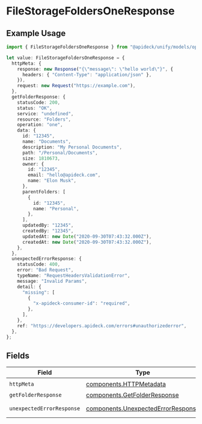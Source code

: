 # FileStorageFoldersOneResponse

## Example Usage

```typescript
import { FileStorageFoldersOneResponse } from "@apideck/unify/models/operations";

let value: FileStorageFoldersOneResponse = {
  httpMeta: {
    response: new Response("{\"message\": \"hello world\"}", {
      headers: { "Content-Type": "application/json" },
    }),
    request: new Request("https://example.com"),
  },
  getFolderResponse: {
    statusCode: 200,
    status: "OK",
    service: "undefined",
    resource: "Folders",
    operation: "one",
    data: {
      id: "12345",
      name: "Documents",
      description: "My Personal Documents",
      path: "/Personal/Documents",
      size: 1810673,
      owner: {
        id: "12345",
        email: "hello@apideck.com",
        name: "Elon Musk",
      },
      parentFolders: [
        {
          id: "12345",
          name: "Personal",
        },
      ],
      updatedBy: "12345",
      createdBy: "12345",
      updatedAt: new Date("2020-09-30T07:43:32.000Z"),
      createdAt: new Date("2020-09-30T07:43:32.000Z"),
    },
  },
  unexpectedErrorResponse: {
    statusCode: 400,
    error: "Bad Request",
    typeName: "RequestHeadersValidationError",
    message: "Invalid Params",
    detail: {
      "missing": [
        {
          "x-apideck-consumer-id": "required",
        },
      ],
    },
    ref: "https://developers.apideck.com/errors#unauthorizederror",
  },
};
```

## Fields

| Field                                                                                    | Type                                                                                     | Required                                                                                 | Description                                                                              |
| ---------------------------------------------------------------------------------------- | ---------------------------------------------------------------------------------------- | ---------------------------------------------------------------------------------------- | ---------------------------------------------------------------------------------------- |
| `httpMeta`                                                                               | [components.HTTPMetadata](../../models/components/httpmetadata.md)                       | :heavy_check_mark:                                                                       | N/A                                                                                      |
| `getFolderResponse`                                                                      | [components.GetFolderResponse](../../models/components/getfolderresponse.md)             | :heavy_minus_sign:                                                                       | Folders                                                                                  |
| `unexpectedErrorResponse`                                                                | [components.UnexpectedErrorResponse](../../models/components/unexpectederrorresponse.md) | :heavy_minus_sign:                                                                       | Unexpected error                                                                         |